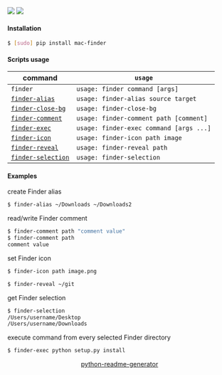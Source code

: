 <!--
https://pypi.org/project/readme-generator/
https://pypi.org/project/python-readme-generator/
-->

[![](https://img.shields.io/badge/OS-macOS-blue.svg?longCache=True)]()
[![](https://img.shields.io/badge/language-AppleScript-blue.svg?longCache=True)]()

#### Installation
```bash
$ [sudo] pip install mac-finder
```

#### Scripts usage
command|`usage`
-|-
`finder` |`usage: finder command [args]`
[`finder-alias`](# "create Finder alias") |`usage: finder-alias source target`
[`finder-close-bg`](# "close background windows") |`usage: finder-close-bg`
[`finder-comment`](# "read/write Finder comment") |`usage: finder-comment path [comment]`
[`finder-exec`](# "execute command from every selected Finder directory") |`usage: finder-exec command [args ...]`
[`finder-icon`](# "set Finder item icon") |`usage: finder-icon path image`
[`finder-reveal`](# "reveal the path in the Finder. 'open -R' replacement") |`usage: finder-reveal path`
[`finder-selection`](# "Finder selection") |`usage: finder-selection`

#### Examples
create Finder alias
```bash
$ finder-alias ~/Downloads ~/Downloads2
```

read/write Finder comment
```bash
$ finder-comment path "comment value"
$ finder-comment path
comment value
```

set Finder icon
```bash
$ finder-icon path image.png
```


```bash
$ finder-reveal ~/git
```

get Finder selection
```bash
$ finder-selection
/Users/username/Desktop
/Users/username/Downloads
```

execute command from every selected Finder directory
```bash
$ finder-exec python setup.py install
```

<p align="center">
    <a href="https://pypi.org/project/python-readme-generator/">python-readme-generator</a>
</p>